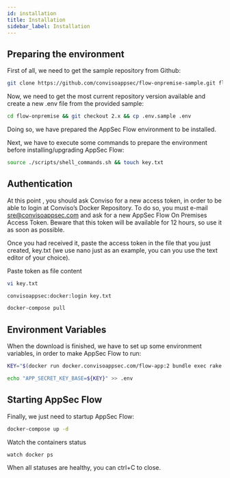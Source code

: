 ```yaml
---
id: installation
title: Installation
sidebar_label: Installation
---
```


## Preparing the environment

First of all, we need to get the sample repository from Github:

```sh
git clone https://github.com/convisoappsec/flow-onpremise-sample.git flow-onpremise
```

Now, we need to get the most current repository version available and create a new .env file from the provided sample:

```sh
cd flow-onpremise && git checkout 2.x && cp .env.sample .env
```

Doing so, we have prepared the AppSec Flow environment to be installed.

Next, we have to execute some commands to prepare the environment before installing/upgrading AppSec Flow:

```sh
source ./scripts/shell_commands.sh && touch key.txt
```
## Authentication

At this point , you should ask Conviso for a new access token, in order to be able to login at Conviso’s Docker Repository.
To do so, you must e-mail sre@convisoappsec.com and ask for a new AppSec Flow On Premises Access Token. Beware that this token will be available for 12 hours, so use it as soon as possible.

Once you had received it, paste the access token in the file that you just created, key.txt (we use nano just as an example, you can you use the text editor of your choice).

Paste token as file content

```sh
vi key.txt
```

```sh
convisoappsec:docker:login key.txt
```

```sh
docker-compose pull
```
## Environment Variables
When the download is finished, we have to set up some environment variables, in order to make AppSec Flow to run:

```sh
KEY="$(docker run docker.convisoappsec.com/flow-app:2 bundle exec rake secret)"
```

```sh
echo "APP_SECRET_KEY_BASE=${KEY}" >> .env
```

## Starting AppSec Flow

Finally, we just need to startup AppSec Flow:

```sh
docker-compose up -d
```

Watch the containers status
```sh
watch docker ps
```

When all statuses are healthy, you can ctrl+C to close.